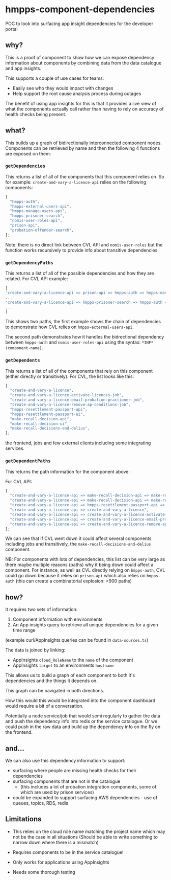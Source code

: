 
# hmpps-component-dependencies
POC to look into surfacing app insight dependencies for the developer portal

## why?

This is a proof of component to show how we can expose dependency information about components by combining data from the data catalogue and app insights.

This supports a couple of use cases for teams:

- Easily see who they would impact with changes
- Help support the root cause analysis process during outages

The benefit of using app insights for this is that it provides a live view of what the components actually call rather than having to rely on accuracy of health checks being present.

## what?

This builds up a graph of bidirectionally interconnected component nodes.
Components can be retrieved by name and then the following 4 functions are exposed on them:

### `getDependencies`

This returns a list of all of the components that this component relies on.
So for example: `create-and-vary-a-licence-api` relies on the following components:

```js
[
  "hmpps-auth",
  "hmpps-external-users-api",
  "hmpps-manage-users-api",
  "hmpps-prisoner-search",
  "nomis-user-roles-api",
  "prison-api",
  "probation-offender-search",
];
```

Note: there is no direct link between CVL API and `nomis-user-roles` but the function works recursively to provide info about transitive dependencies.

### `getDependencyPaths`

This returns a list of all of the possible dependencies and how they are related.
For CVL API example:

```js
[
'create-and-vary-a-licence-api => prison-api => hmpps-auth => hmpps-manage-users-api => hmpps-external-users-api',
...
'create-and-vary-a-licence-api => hmpps-prisoner-search => hmpps-auth => nomis-user-roles-api => *INF* (hmpps-auth)',
...
]
```

This shows two paths, the first example shows the chain of dependencies to demonstrate how CVL relies on `hmpps-external-users-api`.

The second path demonstrates how it handles the bidrectional dependency between `hmpps-auth` and `nomis-user-roles-api` using the syntax: `*INF* (component-name)`.

### `getDependents`

This returns a list of all of the components that rely on this component (either directly or transitively).
For CVL, the list looks like this:

```js
[
  "create-and-vary-a-licence",
  "create-and-vary-a-licence-activate-licences-job",
  "create-and-vary-a-licence-email-probation-practioner-job",
  "create-and-vary-a-licence-remove-ap-conditions-job",
  "hmpps-resettlement-passport-api",
  "hmpps-resettlement-passport-ui",
  "make-recall-decision-api",
  "make-recall-decision-ui",
  "make-recall-decisions-and-delius",
];
```

the frontend, jobs and few external clients including some integrating services.

### `getDependentPaths`

This returns the path information for the component above:

For CVL API:

```js
[
  "create-and-vary-a-licence-api => make-recall-decision-api => make-recall-decision-ui",
  "create-and-vary-a-licence-api => make-recall-decision-api => make-recall-decisions-and-delius",
  "create-and-vary-a-licence-api => hmpps-resettlement-passport-api => hmpps-resettlement-passport-ui",
  "create-and-vary-a-licence-api => create-and-vary-a-licence",
  "create-and-vary-a-licence-api => create-and-vary-a-licence-activate-licences-job",
  "create-and-vary-a-licence-api => create-and-vary-a-licence-email-probation-practioner-job",
  "create-and-vary-a-licence-api => create-and-vary-a-licence-remove-ap-conditions-job",
];
```

We can see that if CVL went down it could affect several components including jobs and transitively, the `make-recall-decisions-and-delius` component.

NB: For components with lots of dependencies, this list can be very large as there maybe multiple reasons (paths) why it being down could affect a component. For instance, as well as CVL directly relying on `hmpps-auth`, CVL could go down because it relies on `prison-api` which also relies on `hmpps-auth` (this can create a combinatorial explosion: >900 paths)

## how?

It requires two sets of information:

1. Component information with environments
2. An App insights query to retrieve all unique dependencies for a given time range

(example curl/AppInsights queries can be found in `data-sources.ts`)

The data is joined by linking:
* AppInsights `cloud_RoleName` to the `name` of the component
* AppInsights `target` to an environments `hostname`

This allows us to build a graph of each component to both it's dependencies and the things it depends on.

This graph can be navigated in both directions. 

How this would this would be integrated into the component dashboard would require a bit of a conversation.

Potentially a node service/job that would semi regularly to gather the data and push the dependency info into redis or the service catalogue. Or we could push in the raw data and build up the dependency info on the fly on the frontend.

## and...

We can also use this dependency information to support:

- surfacing where people are missing health checks for their dependencies
- surfacing components that are not in the catalogue
  - (this includes a lot of probation integration components, some of which are used by prison services)
- could be expanded to support surfacing AWS dependencies - use of queues, topics, RDS, redis

## Limitations

* This relies on the cloud role name matching the project name which may not be the case in all situations
(Should be able to write something to narrow down where there is a mismatch)

* Requires components to be in the service catalogue!

* Only works for applications using AppInsights

* Needs some thorough testing

